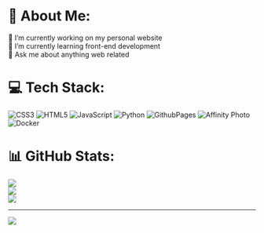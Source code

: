 # 💫 About Me:
🔭 I’m currently working on my personal website<br>🌱 I’m currently learning front-end development<br>💬 Ask me about anything web related


# 💻 Tech Stack:
![CSS3](https://img.shields.io/badge/css3-%231572B6.svg?style=for-the-badge&logo=css3&logoColor=white) ![HTML5](https://img.shields.io/badge/html5-%23E34F26.svg?style=for-the-badge&logo=html5&logoColor=white) ![JavaScript](https://img.shields.io/badge/javascript-%23323330.svg?style=for-the-badge&logo=javascript&logoColor=%23F7DF1E) ![Python](https://img.shields.io/badge/python-3670A0?style=for-the-badge&logo=python&logoColor=ffdd54) ![GithubPages](https://img.shields.io/badge/github%20pages-121013?style=for-the-badge&logo=github&logoColor=white) ![Affinity Photo](https://img.shields.io/badge/affinityphoto-%237E4DD2.svg?style=for-the-badge&logo=affinity-photo&logoColor=white) ![Docker](https://img.shields.io/badge/docker-%230db7ed.svg?style=for-the-badge&logo=docker&logoColor=white)
# 📊 GitHub Stats:
![](https://github-readme-stats.vercel.app/api?username=JCionx&theme=dark&hide_border=false&include_all_commits=true&count_private=false)<br/>
![](https://github-readme-streak-stats.herokuapp.com/?user=JCionx&theme=dark&hide_border=false)<br/>
![](https://github-readme-stats.vercel.app/api/top-langs/?username=JCionx&theme=dark&hide_border=false&include_all_commits=true&count_private=false&layout=compact)

---
[![](https://visitcount.itsvg.in/api?id=JCionx&icon=0&color=0)](https://visitcount.itsvg.in)

<!-- Proudly created with GPRM ( https://gprm.itsvg.in ) -->